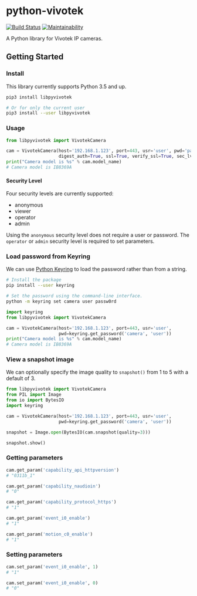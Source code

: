 # python-vivotek

[![Build Status](https://travis-ci.org/HarlemSquirrel/python-vivotek.svg?branch=master)](https://travis-ci.org/HarlemSquirrel/python-vivotek) [![Maintainability](https://api.codeclimate.com/v1/badges/ebf35560283e051c52cd/maintainability)](https://codeclimate.com/github/HarlemSquirrel/python-vivotek/maintainability)

A Python library for Vivotek IP cameras.

## Getting Started

### Install

This library currently supports Python 3.5 and up.

```sh
pip3 install libpyvivotek

# Or for only the current user
pip3 install --user libpyvivotek
```

### Usage

```py
from libpyvivotek import VivotekCamera

cam = VivotekCamera(host='192.168.1.123', port=443, usr='user', pwd='passw0rd',
                    digest_auth=True, ssl=True, verify_ssl=True, sec_lvl='admin')
print("Camera model is %s" % cam.model_name)
# Camera model is IB8369A
```

#### Security Level

Four security levels are currently supported:
- anonymous
- viewer
- operator
- admin

Using the `anonymous` security level does not require a user or password. The `operator` or `admin` security level is required to set parameters.

### Load password from Keyring

We can use [Python Keyring](https://pypi.org/project/keyring/) to load the password rather than from a string.

```sh
# Install the package
pip install --user keyring

# Set the password using the command-line interface.
python -m keyring set camera user passw0rd
```

```py
import keyring
from libpyvivotek import VivotekCamera

cam = VivotekCamera(host='192.168.1.123', port=443, usr='user',
                    pwd=keyring.get_password('camera', 'user'))
print("Camera model is %s" % cam.model_name)
# Camera model is IB8369A
```

### View a snapshot image

We can optionally specify the image quality to `snapshot()` from 1 to 5 with a default of 3.

```py
from libpyvivotek import VivotekCamera
from PIL import Image
from io import BytesIO
import keyring

cam = VivotekCamera(host='192.168.1.123', port=443, usr='user',
                    pwd=keyring.get_password('camera', 'user'))

snapshot = Image.open(BytesIO(cam.snapshot(quality=3)))

snapshot.show()
```

### Getting parameters

```py
cam.get_param('capability_api_httpversion')
# "0311b_1"

cam.get_param('capability_naudioin')
# "0"

cam.get_param('capability_protocol_https')
# "1"

cam.get_param('event_i0_enable')
# "1"

cam.get_param('motion_c0_enable')
# "1"
```

### Setting parameters

```py
cam.set_param('event_i0_enable', 1)
# "1"

cam.set_param('event_i0_enable', 0)
# "0"
```
